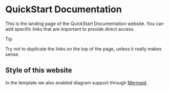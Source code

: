 # QuickStart Documentation

This is the landing page of the QuickStart Documentation website. You can add specific links that are important to provide direct access.

> [!TIP]
> Try not to duplicate the links on the top of the page, unless it really makes sense.

## Style of this website

In the template we also enabled diagram support through [Mermaid](https://mermaid.js.org).